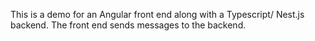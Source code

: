 This is a demo for an Angular front end along with a Typescript/ Nest.js backend. The front end sends messages to the backend. 
